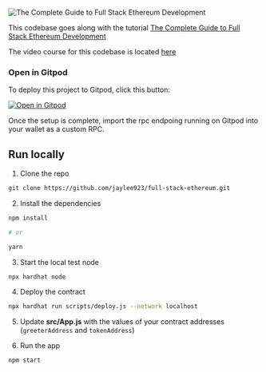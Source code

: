 ![The Complete Guide to Full Stack Ethereum Development
](https://dev-to-uploads.s3.amazonaws.com/uploads/articles/fxq0yu3jd7qw35itdxii.jpg)

This codebase goes along with the tutorial [The Complete Guide to Full Stack Ethereum Development](https://dev.to/dabit3/the-complete-guide-to-full-stack-ethereum-development-3j13)

The video course for this codebase is located [here](https://www.youtube.com/watch?v=a0osIaAOFSE)

### Open in Gitpod

To deploy this project to Gitpod, click this button:

[![Open in Gitpod](https://gitpod.io/button/open-in-gitpod.svg)](https://gitpod.io/#github.com/dabit3/full-stack-ethereum)

Once the setup is complete, import the rpc endpoing running on Gitpod into your wallet as a custom RPC.


## Run locally

1. Clone the repo

```sh
git clone https://github.com/jaylee923/full-stack-ethereum.git
```

2. Install the dependencies

```sh
npm install

# or

yarn
```

3. Start the local test node

```sh
npx hardhat node
```

4. Deploy the contract

```sh
npx hardhat run scripts/deploy.js --network localhost
```

5. Update __src/App.js__ with the values of your contract addresses (`greeterAddress` and `tokenAddress`)

6. Run the app

```sh
npm start
```